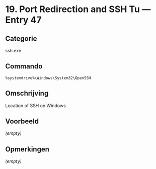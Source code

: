 # 19. Port Redirection and SSH Tu — Entry 47

## Categorie

ssh.exe

## Commando

```
%systemdrive%\Windows\System32\OpenSSH
```

## Omschrijving

Location of SSH on Windows

## Voorbeeld

_(empty)_

## Opmerkingen

_(empty)_

